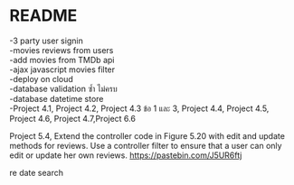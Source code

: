 # README

-3 party user signin \
-movies reviews from users \
-add movies from TMDb api \
-ajax javascript movies filter \
-deploy on cloud \
-database validation ซ้ำ ไม่ครบ \
-database datetime store <br>
-Project 4.1, Project 4.2, Project 4.3 ข้อ 1 และ 3,
Project 4.4, Project 4.5, Project 4.6, Project 4.7,Project 6.6 
 
Project 5.4, 
Extend the controller code in Figure 5.20 with edit and update methods for reviews. Use
a controller filter to ensure that a user can only edit or update her own reviews.
https://pastebin.com/J5UR6ftj

re date search
